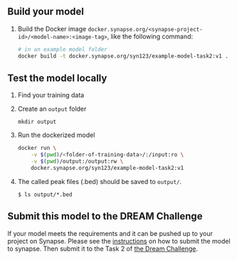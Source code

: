 ## Build your model

1. Build the Docker image `docker.synapse.org/<synapse-project-id>/<model-name>:<image-tag>`, like the following command:

   ```bash
   # in an example model folder
   docker build -t docker.synapse.org/syn123/example-model-task2:v1 .
   ```

## Test the model locally

1. Find your training data
2. Create an `output` folder

   ```
   mkdir output
   ```

3. Run the dockerized model

   ```bash
   docker run \
       -v $(pwd)/<folder-of-training-data>/:/input:ro \
       -v $(pwd)/output:/output:rw \
       docker.synapse.org/syn123/example-model-task2:v1
   ```

4. The called peak files (.bed) should be saved to `output/`.

   ```
   $ ls output/*.bed
   ```

## Submit this model to the DREAM Challenge

If your model meets the requirements and it can be pushed up to your project on Synapse. Please see the [instructions] on how to submit the model to synapse. Then submit it to the Task 2 of [the Dream Challenge].

[the dream challenge]: https://www.synapse.org/#!Synapse:syn26720920/wiki/615338
[instructions]: https://www.synapse.org/#!Synapse:syn26720920/wiki/615352
